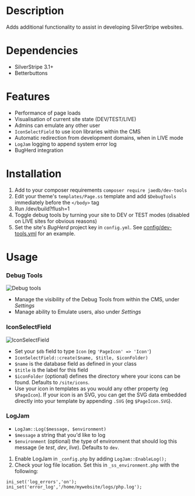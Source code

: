 # Description

Adds additional functionality to assist in developing SilverStripe websites.


# Dependencies

* SilverStripe 3.1+
* Betterbuttons


# Features

* Performance of page loads
* Visualisation of current site state (DEV/TEST/LIVE)
* Admins can emulate any other user
* `IconSelectField` to use icon libraries within the CMS
* Automatic redirection from development domains, when in LIVE mode
* `LogJam` logging to append system error log
* BugHerd integration


# Installation

1. Add to your composer requirements `composer require jaedb/dev-tools`
2. Edit your theme's `templates/Page.ss` template and add `$DebugTools` immediately before the `</body>` tag
3. Run /dev/build?flush=1
4. Toggle debug tools by turning your site to DEV or TEST modes (disabled on LIVE sites for obvious reasons)
5. Set the site's _BugHerd_ project key in `config.yml`. See [config/dev-tools.yml](https://github.com/PlasticStudio/dev-tools/blob/master/_config/dev-tools.yml) for an example.


# Usage

### Debug Tools

![Debug tools](https://raw.githubusercontent.com/jaedb/dev-tools/master/source/screenshot-debugtools.jpg)

* Manage the visibility of the Debug Tools from within the CMS, under _Settings_
* Manage ability to Emulate users, also under _Settings_

### IconSelectField

![IconSelectField](https://raw.githubusercontent.com/jaedb/dev-tools/master/source/screenshot-iconselectfield.jpg)

* Set your `$db` field to type `Icon` (eg `'PageIcon' => 'Icon'`)
* `IconSelectField::create($name, $title, $iconFolder)`
* `$name` is the database field as defined in your class
* `$title` is the label for this field
* `$iconFolder` (optional) defines the directory where your icons can be found. Defaults to `/site/icons`.
* Use your icon in templates as you would any other property (eg `$PageIcon`). If your icon is an SVG, you can get the SVG data embedded directly into your template by appending `.SVG` (eg `$PageIcon.SVG`).

### LogJam

* `LogJam::Log($message, $environment)`
* `$message` a string that you'd like to log
* `$environment` (optional) the type of environment that should log this message (ie _test_, _dev_, _live_). Defaults to `dev`.

1. Enable LogJam in `_config.php` by adding `LogJam::EnableLog();`
2. Check your log file location. Set this in `_ss_environment.php` with the following:
```
ini_set('log_errors','on');
ini_set('error_log','/home/mywebsite/logs/php.log');
```

